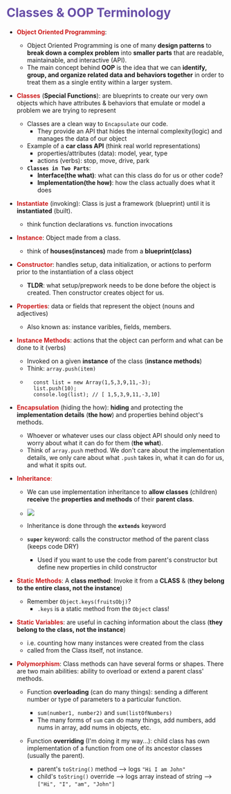 # <span style="color:#674ea7;">Classes & OOP Terminology</span>  
- <span style="color:#cd1d1d;">**Object Oriented Programming**</span>:
    - Object Oriented Programming is one of many **design patterns** to **break down a complex problem** into **smaller parts** that are readable, maintainable, and interactive (API).
    - The main concept behind **OOP** is the idea that we can **identify, group, and organize related data and behaviors together** in order to treat them as a single entity within a larger system.
    
- <span style="color:#cd1d1d;">**Classes**</span> (**Special Functions**): are blueprints to create our very own objects which have attributes & behaviors that emulate or model a problem we are trying to represent
    - Classes are a clean way to `Encapsulate` our code. 
        - They provide an API that hides the internal complexity(logic) and manages the data of our object
     - Example of a **car class API** (think real world representations)
        - properties/attributes (data): model, year, type
        - actions (verbs): stop, move, drive, park
    - **`Classes in Two Parts`**:
        - **Interface(the what)**: what can this class do for us or other code?
        - **Implementation(the how)**: how the class actually does what it does



- <span style="color:#cd1d1d;">**Instantiate**</span> (invoking): Class is just a framework (blueprint) until it is **instantiated** (built).
    - think function declarations vs. function invocations

- <span style="color:#cd1d1d;">**Instance**</span>: Object made from a class. 
    - think of **houses(instances)** made from a **blueprint(class)**

- <span style="color:#cd1d1d;">**Constructor**</span>: handles setup, data initialization, or actions to perform prior to the instantiation of a class object 
    - **TLDR**: what setup/prepwork needs to be done before the object is created. Then constructor creates object for us.

- <span style="color:#cd1d1d;">**Properties**</span>: data or fields that represent the object (nouns and adjectives)
    - Also known as: instance varibles, fields, members.

- <span style="color:#cd1d1d;">**Instance Methods**</span>: actions that the object can perform and what can be done to it (verbs)
    - Invoked on a given **instance** of the class (**instance methods**)
    - Think: `array.push(item)`
    - ```javascript= 
        const list = new Array(1,5,3,9,11,-3);
        list.push(10);
        console.log(list); // [ 1,5,3,9,11,-3,10]
        ```

- <span style="color:#cd1d1d;">**Encapsulation**</span> (hiding the how): **hiding** and protecting the **implementation details** (**the how**) and properties behind object's methods. 
    - Whoever or whatever uses our class object API should only need to worry about what it can do for them (**the what**).
    - Think of `array.push` method. We don't care about the implementation details, we only care about what `.push` takes in, what it can do for us, and what it spits out.
- <span style="color:#cd1d1d;">**Inheritance**:
    - We can use implementation inheritance to **allow classes** (children) **receive** the **properties and methods** of their **parent class**.</span>
    
    - ![](https://i.imgur.com/pEiwHWc.png)
    
    - Inheritance is done through the **`extends`** keyword
    
    - **`super`** keyword: calls the constructor method of the parent class (keeps code DRY)
        - Used if you want to use the code from parent's constructor but define new properties in child constructor  

- <span style="color:#cd1d1d;">**Static Methods**</span>: A **class method**: Invoke it from a **CLASS** & (**they belong to the entire class, not the instance**)
    - Remember `Object.keys(fruitsObj)`?
        - `.keys` is a static method from the `Object` class!
    
- <span style="color:#cd1d1d;">**Static Variables**</span>: are useful in caching information about the class (**they belong to the class, not the instance**)
    - i.e. counting how many instances were created from the class
    - called from the Class itself, not instance.
    
- <span style="color:#cd1d1d;">**Polymorphism**</span>: Class methods can have several forms or shapes. There are two main abilities: ability to overload or extend a parent class' methods. 
    - Function **overloading** (can do many things): sending a different number or type of parameters to a particular function.
        - `sum(number1, number2)` and `sum(listOfNumbers)`
        - The many forms of `sum` can do many things, add numbers, add nums in array, add nums in objects, etc.
    
    - Function **overriding** (I'm doing it my way...): child class has own implementation of a function from one of its ancestor classes (usually the parent).
        - parent's `toString()` method --> logs `"Hi I am John"`
        - child's `toString()` override --> logs array instead of string --> `["Hi", "I", "am", "John"]`